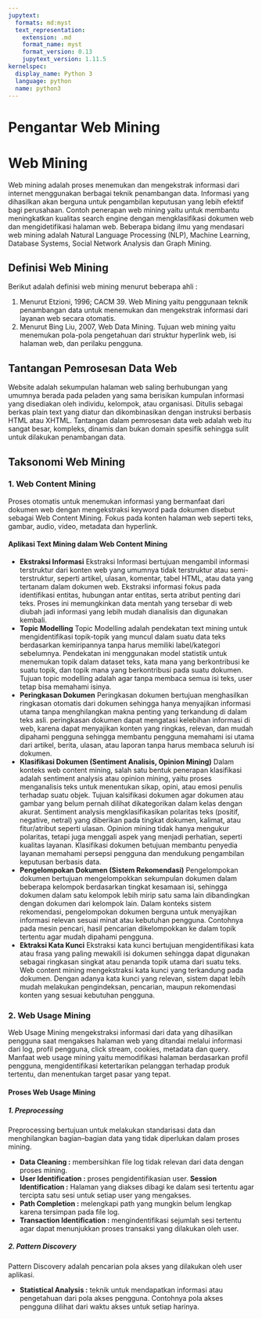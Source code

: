```yaml
---
jupytext:
  formats: md:myst
  text_representation:
    extension: .md
    format_name: myst
    format_version: 0.13
    jupytext_version: 1.11.5
kernelspec:
  display_name: Python 3
  language: python
  name: python3
---
```


<!-- # Notebooks with MyST Markdown

Jupyter Book also lets you write text-based notebooks using MyST Markdown.
See [the Notebooks with MyST Markdown documentation](https://jupyterbook.org/file-types/myst-notebooks.html) for more detailed instructions.
This page shows off a notebook written in MyST Markdown.

## An example cell

With MyST Markdown, you can define code cells with a directive like so:

```{code-cell}
print(2 + 2)
```

When your book is built, the contents of any `{code-cell}` blocks will be
executed with your default Jupyter kernel, and their outputs will be displayed
in-line with the rest of your content.

```{seealso}
Jupyter Book uses [Jupytext](https://jupytext.readthedocs.io/en/latest/) to convert text-based files to notebooks, and can support [many other text-based notebook files](https://jupyterbook.org/file-types/jupytext.html).
```

## Create a notebook with MyST Markdown

MyST Markdown notebooks are defined by two things:

1. YAML metadata that is needed to understand if / how it should convert text files to notebooks (including information about the kernel needed).
   See the YAML at the top of this page for example.
2. The presence of `{code-cell}` directives, which will be executed with your book.

That's all that is needed to get started!

## Quickly add YAML metadata for MyST Notebooks

If you have a markdown file and you'd like to quickly add YAML metadata to it, so that Jupyter Book will treat it as a MyST Markdown Notebook, run the following command:

```
jupyter-book myst init path/to/markdownfile.md
``` -->

# **Pengantar Web Mining**

# Web Mining
Web mining adalah proses menemukan dan mengekstrak informasi dari internet menggunakan berbagai teknik penambangan data. Informasi yang dihasilkan akan berguna untuk pengambilan keputusan yang lebih efektif bagi perusahaan. Contoh penerapan web mining yaitu untuk membantu meningkatkan kualitas search engine dengan mengklasifikasi dokumen web dan mengidetifikasi halaman web. Beberapa bidang ilmu yang mendasari web mining adalah Natural Language Processing (NLP), Machine Learning, Database Systems, Social Network Analysis dan Graph Mining.




## Definisi Web Mining
Berikut adalah definisi web mining menurut beberapa ahli :
1.	Menurut Etzioni, 1996; CACM 39. Web Mining yaitu penggunaan teknik penambangan data untuk menemukan dan mengekstrak informasi dari layanan web secara otomatis.
2.	Menurut Bing Liu, 2007, Web Data Mining. Tujuan web mining yaitu menemukan pola-pola pengetahuan dari struktur hyperlink web, isi halaman web, dan perilaku pengguna.




## Tantangan Pemrosesan Data Web
Website adalah sekumpulan halaman web saling berhubungan yang umumnya berada pada peladen yang sama berisikan kumpulan informasi yang disediakan oleh individu, kelompok, atau organisasi. Ditulis sebagai berkas plain text yang diatur dan dikombinasikan dengan instruksi berbasis HTML atau XHTML. Tantangan dalam pemrosesan data web adalah web itu sangat besar, kompleks, dinamis dan bukan domain spesifik sehingga sulit untuk dilakukan penambangan data.




## Taksonomi Web Mining
### 1. Web Content Mining
Proses otomatis untuk menemukan informasi yang bermanfaat dari dokumen web dengan mengekstraksi keyword pada dokumen disebut sebagai Web Content Mining. Fokus pada konten halaman web seperti teks, gambar, audio, video, metadata dan hyperlink.


#### Aplikasi Text Mining dalam Web Content Mining
- **Ekstraksi Informasi**
  Ekstraksi Informasi bertujuan mengambil informasi terstruktur dari konten web yang umumnya tidak terstruktur atau semi-terstruktur, seperti artikel, ulasan, komentar, tabel HTML, atau data yang tertanam dalam dokumen web. Ekstraksi informasi fokus pada identifikasi entitas, hubungan antar entitas, serta atribut penting dari teks. Proses ini memungkinkan data mentah yang tersebar di web diubah jadi informasi yang lebih mudah dianalisis dan digunakan kembali.
- **Topic Modelling**
  Topic Modelling adalah pendekatan text mining untuk mengidentifikasi topik-topik yang muncul dalam suatu data teks berdasarkan kemiripannya tanpa harus memiliki label/kategori sebelumnya. Pendekatan ini menggunakan model statistik untuk menemukan topik dalam dataset teks, kata mana yang berkontribusi ke suatu topik, dan topik mana yang berkontribusi pada suatu dokumen. Tujuan topic modelling adalah agar tanpa membaca semua isi teks, user tetap bisa memahami isinya.
- **Peringkasan Dokumen**
  Peringkasan dokumen bertujuan menghasilkan ringkasan otomatis dari dokumen sehingga hanya menyajikan informasi utama tanpa menghilangkan makna penting yang terkandung di dalam teks asli. peringkasan dokumen dapat mengatasi kelebihan informasi di web, karena dapat menyajikan konten yang ringkas, relevan, dan mudah dipahami pengguna sehingga membantu pengguna memahami isi utama dari artikel, berita, ulasan, atau laporan tanpa harus membaca seluruh isi dokumen.
- **Klasifikasi Dokumen (Sentiment Analisis, Opinion Mining)**
  Dalam konteks web content mining, salah satu bentuk penerapan klasifikasi adalah sentiment analysis atau opinion mining, yaitu proses menganalisis teks untuk menentukan sikap, opini, atau emosi penulis terhadap suatu objek. Tujuan kalsifikasi dokumen agar dokumen atau gambar yang belum pernah dilihat dikategorikan dalam kelas dengan akurat. Sentiment analysis mengklasifikasikan polaritas teks (positif, negative, netral) yang diberikan pada tingkat dokumen, kalimat, atau fitur/atribut seperti ulasan. Opinion mining tidak hanya mengukur polaritas, tetapi juga menggali aspek yang menjadi perhatian, seperti kualitas layanan. Klasifikasi dokumen betujuan membantu penyedia layanan memahami persepsi pengguna dan  mendukung pengambilan keputusan berbasis data.
- **Pengelompokan Dokumen (Sistem Rekomendasi)**
  Pengelompokan dokumen bertujuan mengelompokkan sekumpulan dokumen dalam beberapa kelompok berdasarkan tingkat kesamaan isi, sehingga dokumen dalam satu kelompok lebih mirip satu sama lain dibandingkan dengan dokumen dari kelompok lain. Dalam konteks sistem rekomendasi, pengelompokan dokumen berguna untuk menyajikan informasi relevan sesuai minat atau kebutuhan pengguna. Contohnya pada mesin pencari, hasil pencarian dikelompokkan ke dalam topik tertentu agar mudah dipahami pengguna.
- **Ektraksi Kata Kunci**
  Ekstraksi kata kunci bertujuan mengidentifikasi kata atau frasa yang paling mewakili isi dokumen sehingga dapat digunakan sebagai ringkasan singkat atau penanda topik utama dari suatu teks. Web content mining mengekstraksi kata kunci yang terkandung pada dokumen. Dengan adanya kata kunci yang relevan, sistem dapat lebih mudah melakukan pengindeksan, pencarian, maupun rekomendasi konten yang sesuai kebutuhan pengguna.



### 2. Web Usage Mining
Web Usage Mining mengekstraksi informasi dari data yang dihasilkan pengguna saat mengakses halaman web yang ditandai melalui informasi dari log, profil pengguna, click stream, cookies, metadata dan query. Manfaat web usage mining yaitu memodifikasi halaman berdasarkan profil pengguna, mengidentifikasi ketertarikan pelanggan terhadap produk tertentu, dan menentukan target pasar yang tepat.


#### Proses Web Usage Mining
##### 1. Preprocessing
Preprocessing bertujuan untuk melakukan standarisasi data dan menghilangkan bagian–bagian data yang tidak diperlukan dalam proses mining.
- **Data Cleaning :** membersihkan file log tidak relevan dari data dengan proses mining.
- **User Identification :** proses pengidentifikasian user.
**Session Identification  :** Halaman yang diakses dibagi ke dalam sesi tertentu agar tercipta satu sesi untuk setiap user yang mengakses.
- **Path Completion :** melengkapi path yang mungkin belum lengkap karena tersimpan pada file log.
- **Transaction Identification :** mengindentifikasi sejumlah sesi tertentu agar dapat menunjukkan proses transaksi yang dilakukan oleh user.

##### 2. Pattern Discovery
Pattern Discovery adalah pencarian pola akses yang dilakukan oleh user aplikasi.
- **Statistical Analysis :** teknik untuk mendapatkan informasi atau pengetahuan dari pola akses pengguna. Contohnya pola akses pengguna dilihat dari waktu akses untuk setiap harinya.
